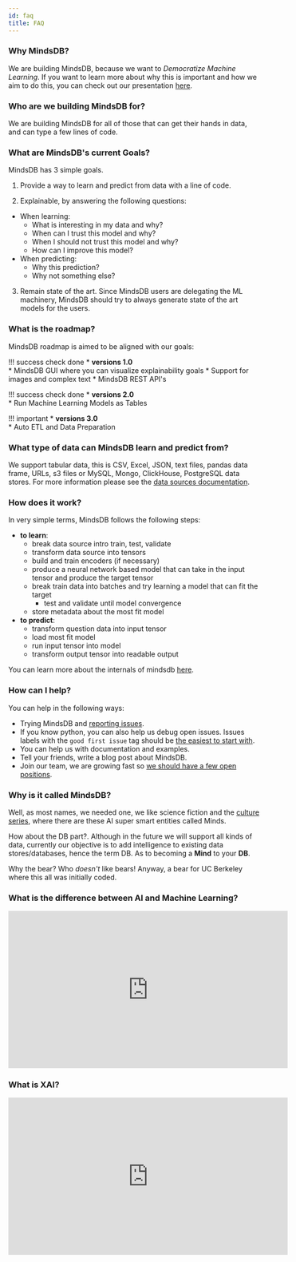 ```yaml
---
id: faq
title: FAQ
---
```

### Why MindsDB?

We are building MindsDB, because we want to *Democratize Machine Learning*.
If you want to learn more about why this is important and how we aim to do this, you can check out our presentation [here](https://docs.google.com/presentation/d/e/2PACX-1vTfmQfc4rV2OjepzAMsCRAK3Z0h-IbOLMx66Ao_tFAvNX6yjNv4f1AkRK31mCLmKm8DbWwz-2F0NeBQ/pub?start=false&loop=false&delayms=3000).

### Who are we building MindsDB for?

We are building MindsDB for all of those that can get their hands in data, and can type a few lines of code.

### What are MindsDB's current Goals?

MindsDB has 3 simple goals.

1. Provide a way to learn and predict from data with a line of code.

2. Explainable, by answering the following questions:
* When learning:
    * What is interesting in my data and why?
    * When can I trust this model and why?
    * When I should not trust this model and why?
    * How can I improve this model?
* When predicting:
    * Why this prediction?
    * Why not something else?

3. Remain state of the art. Since MindsDB users are delegating the ML machinery, MindsDB should try to always generate state of the art models for the users.

### What is the roadmap?

MindsDB roadmap is aimed to be aligned with our goals:

!!! success check done
    * **versions 1.0**  
        * MindsDB GUI where you can visualize explainability goals 
        * Support for images and complex text
        * MindsDB REST API's

!!! success check done
    * **versions 2.0**  
        * Run Machine Learning Models as Tables

!!! important
    * **versions 3.0**  
        * Auto ETL and Data Preparation


### What type of data can MindsDB learn and predict from?   

We support tabular data, this is CSV, Excel, JSON, text files, pandas data frame, URLs, s3 files or MySQL, Mongo, ClickHouse, PostgreSQL data stores. For more information please see the [data sources documentation](/features/DataSources/).

### How does it work? 

In very simple terms, MindsDB follows the following steps:

 * **to learn**:
    * break data source intro train, test, validate
    * transform data source into tensors
    * build and train encoders (if necessary)
    * produce a neural network based model that can take in the input tensor and produce the target tensor
    * break train data into batches and try learning a model that can fit the target
      * test and validate until model convergence
    * store metadata about the most fit model
 * **to predict**:
    * transform question data into input tensor
    * load most fit model
    * run input tensor into model
    * transform output tensor into readable output

You can learn more about the internals of mindsdb [here](/InsideMindsDB/).

### How can I help?

You can help in the following ways:

 * Trying MindsDB and [reporting issues](https://github.com/mindsdb/mindsdb/issues/new/choose).
 * If you know python, you can also help us debug open issues. Issues labels with the `good first issue` tag should be [the easiest to start with](https://github.com/mindsdb/mindsdb/issues?q=is%3Aissue+is%3Aopen+label%3A%22good+first+issue%22).
 * You can help us with documentation and examples.
 * Tell your friends, write a blog post about MindsDB.
 * Join our team, we are growing fast so [we should have a few open positions](https://career.mindsdb.com/).

### Why is it called MindsDB?

Well, as most names, we needed one, we like science fiction and the [culture series](https://en.wikipedia.org/wiki/The_Culture_(series)), where there are these AI super smart entities called Minds.

How about the DB part?. Although in the future we will support all kinds of data, currently our objective is to add intelligence to existing data stores/databases, hence the term DB.
As to becoming a **Mind** to your **DB**.

Why the bear? Who *doesn't* like bears! Anyway, a bear for UC Berkeley where this all was initially coded.


### What is the difference between AI and Machine Learning?

<iframe width="560" height="315" src="https://www.youtube.com/embed/yn3OouYjvzA" frameborder="0" allow="accelerometer; autoplay; encrypted-media; gyroscope; picture-in-picture" allowfullscreen></iframe>


### What is XAI?

<iframe width="560" height="315" src="https://www.youtube.com/embed/Yjm7diITMXA" frameborder="0" allow="accelerometer; autoplay; encrypted-media; gyroscope; picture-in-picture" allowfullscreen></iframe>

